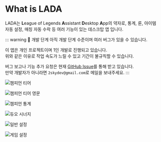 # What is LADA

LADA는 **L**eague of Legends **A**ssistant **D**esktop **A**pp의 약자로, 통계, 룬, 아이템 자동 설정, 매칭 자동 수락 등 여러 기능이 있는 데스크탑 앱 입니다.

::: warning 🚧 개발 단계
아직 개발 단계 수준이며 여러 버그가 있을 수 있습니다.

이 앱은 개인 프로젝트이며 1인 개발로 진행되고 있습니다.<br>
위와 같은 이유로 작업 속도가 느릴 수 있고 기간이 불규칙할 수 있습니다.

버그 보고나 기능 추가 요청은 현재 [GitHub Issue](https://github.com/2skydev/LADA/issues)를 통해 받고 있습니다.<br>
만약 개발자가 아니라면 `2skydev@gmail.com`로 메일을 보내주세요.
:::

![챔피언 티어](/screenshots/champion-tiers.png)

![챔피언 티어 영문](/screenshots/champion-tiers-en.png)

![챔피언 통계](/screenshots/champion-stats.png)

![듀오 시너지](/screenshots/duo-synergy.png)

![일반 설정](/screenshots/general-settings.png)

![게임 설정](/screenshots/game-settings.png)
